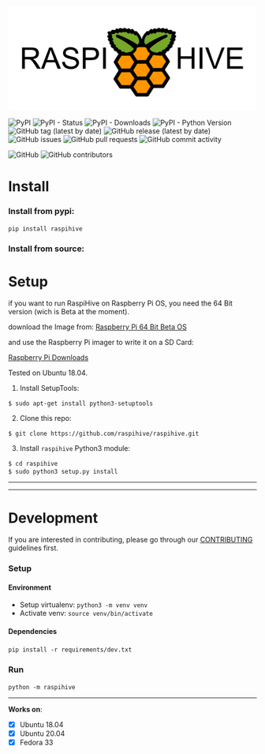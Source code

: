    ![](/assets/Logo/TheHive.png)


![PyPI](https://img.shields.io/pypi/v/raspihive?style=for-the-badge) ![PyPI - Status](https://img.shields.io/pypi/status/raspihive?style=for-the-badge) ![PyPI - Downloads](https://img.shields.io/pypi/dw/raspihive?style=for-the-badge) ![PyPI - Python Version](https://img.shields.io/pypi/pyversions/raspihive?style=for-the-badge)
![GitHub tag (latest by date)](https://img.shields.io/github/v/tag/raspihive/raspihive?style=for-the-badge) ![GitHub release (latest by date)](https://img.shields.io/github/v/release/raspihive/raspihive?style=for-the-badge) ![GitHub issues](https://img.shields.io/github/issues-raw/raspihive/raspihive?style=for-the-badge) ![GitHub pull requests](https://img.shields.io/github/issues-pr-raw/raspihive/raspihive?style=for-the-badge) ![GitHub commit activity](https://img.shields.io/github/commit-activity/m/raspihive/raspihive?style=for-the-badge) 

![GitHub](https://img.shields.io/github/license/raspihive/raspihive?style=for-the-badge) ![GitHub contributors](https://img.shields.io/github/contributors/raspihive/raspihive?style=for-the-badge) 

# Install


### Install from pypi:
`pip install raspihive`


### Install from source:

# Setup

if you want to run RaspiHive on Raspberry Pi OS, you need the 64 Bit version (wich is Beta at the moment).

download the Image from:
[Raspberry Pi 64 Bit Beta OS](https://downloads.raspberrypi.org/raspios_arm64/images/raspios_arm64-2020-05-28/2020-05-27-raspios-buster-arm64.zip)

and use the Raspberry Pi imager to write it on a SD Card: 

[Raspberry Pi Downloads](https://www.raspberrypi.org/downloads/)

Tested on Ubuntu 18.04.

1. Install SetupTools:

```
$ sudo apt-get install python3-setuptools
```

2. Clone this repo:
```
$ git clone https://github.com/raspihive/raspihive.git
```

3. Install `raspihive` Python3 module:
```
$ cd raspihive
$ sudo python3 setup.py install
```

---
---
# Development

If you are interested in contributing, please go through our [CONTRIBUTING](CONTRIBUTING.md) guidelines first.

### Setup

#### Environment
- Setup virtualenv: `python3 -m venv venv`
- Activate venv: `source venv/bin/activate`

#### Dependencies
`pip install -r requirements/dev.txt`

### Run
`python -m raspihive`


---
__Works on__:

- [x] Ubuntu 18.04
- [x] Ubuntu 20.04
- [x] Fedora 33
